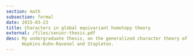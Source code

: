 ```yaml
---
section: math
subsection: formal
date: 2015-03-23
title: Characters in global equivariant homotopy theory
external: /files/senior-thesis.pdf
desc: My undergraduate thesis, on the generalized character theory of
      Hopkins-Kuhn-Ravenel and Stapleton.
---
```


